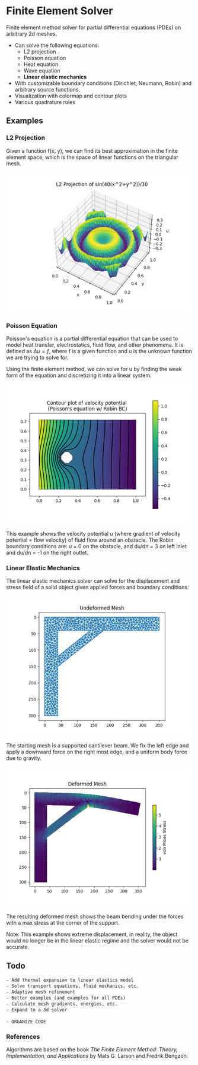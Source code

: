 # Finite Element Solver

Finite element method solver for partial differential equations (PDEs) on arbitrary 2d meshes. 

- Can solve the following equations:
    - L2 projection
    - Poisson equation
    - Heat equation
    - Wave equation
    - **Linear elastic mechanics**
- With customizable boundary conditions (Dirichlet, Neumann, Robin) and arbitrary source functions.
- Visualization with colormap and contour plots
- Various quadrature rules

## Examples
### L2 Projection
Given a function f(x, y), we can find its best approximation in the finite element space, which is the space of linear functions on the triangular mesh.

![l2_projection](images/l2_projection_demo.png)

### Poisson Equation
Poisson's equation is a partial differential equation that can be used to model heat transfer, electrostatics, fluid flow, and other phenomena. It is defined as $\Delta u = f$, where f is a given function and u is the unknown function we are trying to solve for. 

Using the finite element method, we can solve for u by finding the weak form of the equation and discretizing it into a linear system. 

![poissons_demo](images/poissons_demo.png)

This example shows the velocity potential u (where gradient of velocity potential = flow velocity) of fluid flow around an obstacle. The Robin boundary conditions are: u = 0 on the obstacle, and du/dn = 3 on left inlet and du/dn = -1 on the right outlet. 

<!-- ### Wave Equation -->

### Linear Elastic Mechanics
The linear elastic mechanics solver can solve for the displacement and stress field of a solid object given applied forces and boundary conditions. 

![linear_elastic_demo1](images/elastics1_demo.png)

The starting mesh is a supported cantilever beam. We fix the left edge and apply a downward force on the right most edge, and a uniform body force due to gravity.

![linear_elastic_demo2](images/elastics2_demo.png)

The resulting deformed mesh shows the beam bending under the forces with a max stress at the corner of the support. 

Note: This example shows extreme displacement, in reality, the object would no longer be in the linear elastic regime and the solver would not be accurate.

## Todo
    - Add thermal expansion to linear elastics model
    - Solve transport equations, fluid mechanics, etc.
    - Adaptive mesh refinement
    - Better examples (and examples for all PDEs)
    - Calculate mesh gradients, energies, etc.
    - Expand to a 3d solver

    - ORGANIZE CODE

### References
Algorithms are based on the book *The Finite Element Method: Theory, Implementation, and Applications* by Mats G. Larson and Fredrik Bengzon.